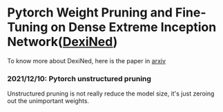 # Pytorch Weight Pruning and Fine-Tuning on Dense Extreme Inception Network([DexiNed](https://github.com/xavysp/DexiNed))
To know more about DexiNed, here is the paper in [arxiv](https://arxiv.org/abs/1909.01955)

### 2021/12/10: Pytorch unstructured pruning
Unstructured pruning is not really reduce the model size, it's just zeroing out the unimportant weights.
